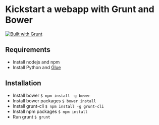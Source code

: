 # Kickstart a webapp with Grunt and Bower

[![Built with Grunt](https://cdn.gruntjs.com/builtwith.png)](http://gruntjs.com/)

## Requirements

* Install nodejs and npm
* Install Python and [Glue](http://glue.readthedocs.org/en/latest/installation.html)

## Installation

* Install bower <code>$ npm install -g bower</code>
* Install bower packages <code>$ bower install</code>
* Install grunt-cli <code>$ npm install -g grunt-cli</code>
* Install npm packages <code>$ npm install</code>
* Run grunt <code>$ grunt</code>
